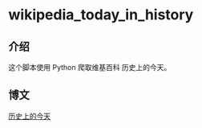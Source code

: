 # wikipedia_today_in_history

## 介绍

这个脚本使用 Python 爬取维基百科 历史上的今天。

## 博文

[历史上的今天](https://h.yshaw.com:4000/categories/%E7%88%AC%E8%99%AB/%E5%8E%86%E5%8F%B2%E4%B8%8A%E7%9A%84%E4%BB%8A%E5%A4%A9/)
